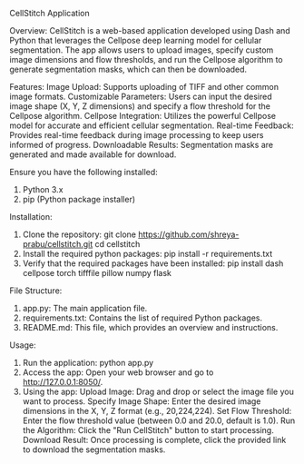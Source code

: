 CellStitch Application

Overview:
CellStitch is a web-based application developed using Dash and Python 
that leverages the Cellpose deep learning model for cellular segmentation. 
The app allows users to upload images, specify custom image dimensions and 
flow thresholds, and run the Cellpose algorithm to generate segmentation masks, 
which can then be downloaded.

Features:
Image Upload: Supports uploading of TIFF and other common image formats.
Customizable Parameters: Users can input the desired image shape (X, Y, Z dimensions) and specify a flow threshold for the Cellpose algorithm.
Cellpose Integration: Utilizes the powerful Cellpose model for accurate and efficient cellular segmentation.
Real-time Feedback: Provides real-time feedback during image processing to keep users informed of progress.
Downloadable Results: Segmentation masks are generated and made available for download.

Ensure you have the following installed:
1. Python 3.x
2. pip (Python package installer)

Installation:
1. Clone the repository:
   git clone https://github.com/shreya-prabu/cellstitch.git
   cd cellstitch
2. Install the required python packages:
   pip install -r requirements.txt
3. Verify that the required packages have been installed:
   pip install dash cellpose torch tifffile pillow numpy flask

File Structure:
1. app.py: The main application file.
2. requirements.txt: Contains the list of required Python packages.
3. README.md: This file, which provides an overview and instructions.

Usage:
1. Run the application:
   python app.py
2. Access the app:
   Open your web browser and go to http://127.0.0.1:8050/.
3. Using the app:
   Upload Image: Drag and drop or select the image file you want to process.
   Specify Image Shape: Enter the desired image dimensions in the X, Y, Z format (e.g., 20,224,224).
   Set Flow Threshold: Enter the flow threshold value (between 0.0 and 20.0, default is 1.0).
   Run the Algorithm: Click the "Run CellStitch" button to start processing.
   Download Result: Once processing is complete, click the provided link to download the segmentation masks.
